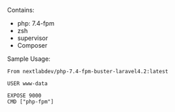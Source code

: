 Contains:
- php: 7.4-fpm
- zsh
- supervisor
- Composer



Sample Usage:

```
From nextlabdev/php-7.4-fpm-buster-laravel4.2:latest

USER www-data

EXPOSE 9000
CMD ["php-fpm"]
```